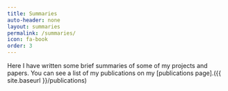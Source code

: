 ```yaml
---
title: Summaries
auto-header: none
layout: summaries
permalink: /summaries/
icon: fa-book
order: 3
---
```


<span style="font-size: 16px'">Here I have written some brief summaries of some of my projects and papers. You can see a list of my publications on my [publications page].({{ site.baseurl }}/publications)</span>